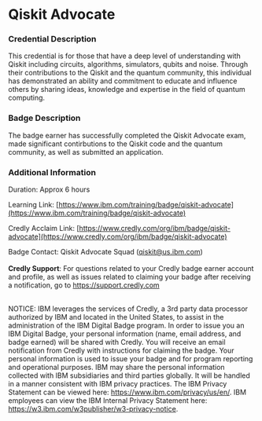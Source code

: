 # Qiskit Advocate

### Credential Description
This credential is for those that have a deep level of understanding with Qiskit including circuits, algorithms, simulators, qubits and noise. Through their contributions to the Qiskit and the quantum community, this individual has demonstrated an ability and commitment to educate and influence others by sharing ideas, knowledge and expertise in the field of quantum computing.

### Badge Description
The badge earner has successfully completed the Qiskit Advocate exam, made significant contirbutions to the Qiskit code and the quantum community, as well as submitted an application. 

### Additional Information
Duration: Approx 6 hours

Learning Link: [https://www.ibm.com/training/badge/qiskit-advocate](https://www.ibm.com/training/badge/qiskit-advocate) </br>

Credly Acclaim Link: [https://www.credly.com/org/ibm/badge/qiskit-advocate](https://www.credly.com/org/ibm/badge/qiskit-advocate) </br>

Badge Contact: Qiskit Advocate Squad ([qiskit@us.ibm.com](mailto:qiskit@us.ibm.com)) </br>
</br>
**Credly Support**: For questions related to your Credly badge earner account and profile, as well as issues related to claiming your badge after receiving a notification, go to https://support.credly.com
</br></br>

NOTICE: IBM leverages the services of Credly, a 3rd party data processor authorized by IBM and located in the United States, to assist in the administration of the IBM Digital Badge program. In order to issue you an IBM Digital Badge, your personal information (name, email address, and badge earned) will be shared with Credly. You will receive an email notification from Credly with instructions for claiming the badge. Your personal information is used to issue your badge and for program reporting and operational purposes. IBM may share the personal information collected with IBM subsidiaries and third parties globally. It will be handled in a manner consistent with IBM privacy practices. The IBM Privacy Statement can be viewed here: https://www.ibm.com/privacy/us/en/. IBM employees can view the IBM Internal Privacy Statement here: https://w3.ibm.com/w3publisher/w3-privacy-notice.
